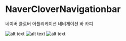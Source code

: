 # NaverCloverNavigationbar
네이버 클로버 어플리케이션 네비게이션 바 카피

![alt text](https://raw.githubusercontent.com/allaboutchu/NaverCloverNavigationbar/branch/ScreenShots/NaverCloverNavigationbar1.png)
![alt text](https://raw.githubusercontent.com/allaboutchu/NaverCloverNavigationbar/branch/ScreenShots/NaverCloverNavigationbar2.png)
![alt text](https://raw.githubusercontent.com/allaboutchu/NaverCloverNavigationbar/branch/ScreenShots/NaverCloverNavigationbar3.png)
